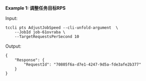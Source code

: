 **Example 1: 调整任务目标RPS**



Input: 

```
tccli pts AdjustJobSpeed --cli-unfold-argument  \
    --JobId job-61ovraba \
    --TargetRequestsPerSecond 10
```

Output: 
```
{
    "Response": {
        "RequestId": "70805f6a-d7e1-4247-9d5a-fde3afe2b377"
    }
}
```

